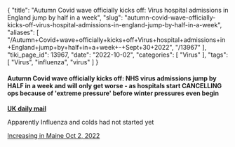 {
    "title": "Autumn Covid wave officially kicks off: Virus hospital admissions in England jump by half in a week",
    "slug": "autumn-covid-wave-officially-kicks-off-virus-hospital-admissions-in-england-jump-by-half-in-a-week",
    "aliases": [
        "/Autumn+Covid+wave+officially+kicks+off+Virus+hospital+admissions+in+England+jump+by+half+in+a+week+-+Sept+30+2022",
        "/13967"
    ],
    "tiki_page_id": 13967,
    "date": "2022-10-02",
    "categories": [
        "Virus"
    ],
    "tags": [
        "Virus",
        "influenza",
        "virus"
    ]
}


#### Autumn Covid wave officially kicks off: NHS virus admissions jump by HALF in a week and will only get worse - as hospitals start CANCELLING ops because of 'extreme pressure' before winter pressures even begin

 **[UK daily mail](https://www.dailymail.co.uk/health/article-11266213/Autumn-Covid-wave-officially-kicks-NHS-virus-admissions-jump-HALF-week.html?utm_source=substack&utm_medium=email)** 

Apparently Influenza and colds had not started yet

[Increasing in Maine Oct 2, 2022](https://merylnass.substack.com/p/there-is-a-problem-when-you-previously?utm_source=email)